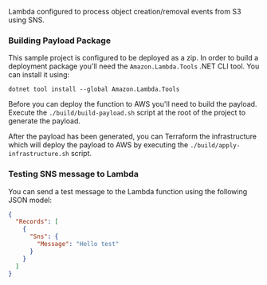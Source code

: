 Lambda configured to process object creation/removal events from S3 using SNS.

### Building Payload Package
This sample project is configured to be deployed as a zip. In order to build a deployment package you'll need the `Amazon.Lambda.Tools` .NET CLI tool. You can install it using:

```
dotnet tool install --global Amazon.Lambda.Tools
```

Before you can deploy the function to AWS you'll need to build the payload. Execute the `./build/build-payload.sh` script at the root of the project to generate the payload.

After the payload has been generated, you can Terraform the infrastructure which will deploy the payload to AWS by executing the `./build/apply-infrastructure.sh` script.

### Testing SNS message to Lambda
You can send a test message to the Lambda function using the following JSON model:

```json
{
  "Records": [
    {
      "Sns": {
        "Message": "Hello test"
      }
    }
  ]
}
```